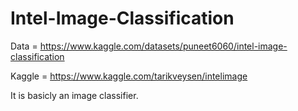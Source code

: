 # Intel-Image-Classification

Data = https://www.kaggle.com/datasets/puneet6060/intel-image-classification

Kaggle = https://www.kaggle.com/tarikveysen/intelimage

It is basicly an image classifier.
